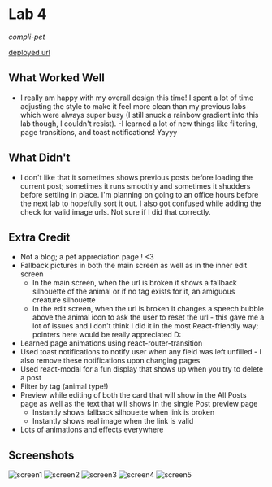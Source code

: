 # Lab 4 

*compli-pet*

[deployed url](https://snowxposts.netlify.app)

## What Worked Well
- I really am happy with my overall design this time! I spent a lot of time adjusting the style to make it feel more clean than my previous labs which were always super busy (I still snuck a rainbow gradient into this lab though, I couldn't resist). 
-I learned a lot of new things like filtering, page transitions, and toast notifications! Yayyy 

## What Didn't
- I don't like that it sometimes shows previous posts before loading the current post; sometimes it runs smoothly and sometimes it shudders before settling in place. I'm planning on going to an office hours before the next lab to hopefully sort it out. I also got confused while adding the check for valid image urls. Not sure if I did that correctly.

## Extra Credit
- Not a blog; a pet appreciation page ! <3
- Fallback pictures in both the main screen as well as in the inner edit screen 
    - In the main screen, when the url is broken it shows a fallback silhouette of the animal or if no tag exists for it, an amiguous creature silhouette
    - In the edit screen, when the url is broken it changes a speech bubble above the animal icon to ask the user to reset the url - this gave me a lot of issues and I don't think I did it in the most React-friendly way; pointers here would be really appreciated D:
- Learned page animations using react-router-transition
- Used toast notifications to notify user when any field was left unfilled - I also remove these notifications upon changing pages 
- Used react-modal for a fun display that shows up when you try to delete a post
- Filter by tag (animal type!) 
- Preview while editing of both the card that will show in the All Posts page as well as the text that will shows in the single Post preview page
    - Instantly shows fallback silhouette when link is broken
    - Instantly shows real image when the link is valid
- Lots of animations and effects everywhere

## Screenshots
![screen1](https://user-images.githubusercontent.com/38738497/118359030-7a125e00-b54f-11eb-9129-2c84bf61c41f.PNG)
![screen2](https://user-images.githubusercontent.com/38738497/118359031-7a125e00-b54f-11eb-95ce-19edaefbd0d6.PNG)
![screen3](https://user-images.githubusercontent.com/38738497/118359034-7aaaf480-b54f-11eb-94f4-c265b42fb089.PNG)
![screen4](https://user-images.githubusercontent.com/38738497/118359035-7b438b00-b54f-11eb-88f9-675287a377b5.PNG)
![screen5](https://user-images.githubusercontent.com/38738497/118359029-78e13100-b54f-11eb-9f0c-3ef35d3ada10.PNG)

